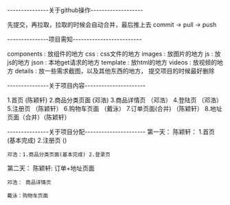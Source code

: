 ---------------关于github操作-------------------

先提交，再拉取，拉取的时候会自动合并，最后推上去
commit -> pull -> push

---------------项目需知-------------------------

components : 放组件的地方
css : css文件的地方
images : 放图片的地方
js : 放js的地方
json : 本地get请求的地方
template : 放html的地方
videos : 放视频的地方
details : 放一些需求截图，以及其他东西的地方，
提交项目的时候最好删除


---------------关于项目内容----------------------

1.首页 (陈颖轩)
2.商品分类页面 (邓浩)
3.商品详情页 （邓浩）
4.登陆页 （邓浩）
5.注册页  （陈颖轩）
6.购物车页面 （戴泳）
7.订单页面(合并) （陈颖轩）
8.地址页面（合并）（陈颖轩）


---------------关于项目分配----------------------
第一天：
	陈颖轩： 1.首页 (基本完成) 2.注册页 ()

	邓浩：1.商品分类页面(基本完成) 2.登录页


第二天：
	陈颖轩: 订单+地址页面

	邓浩： 商品详情页

	戴泳：购物车页面
